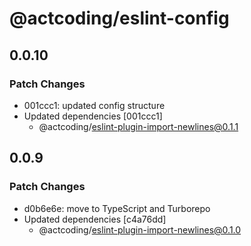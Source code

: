 # @actcoding/eslint-config

## 0.0.10

### Patch Changes

- 001ccc1: updated config structure
- Updated dependencies [001ccc1]
  - @actcoding/eslint-plugin-import-newlines@0.1.1

## 0.0.9

### Patch Changes

- d0b6e6e: move to TypeScript and Turborepo
- Updated dependencies [c4a76dd]
  - @actcoding/eslint-plugin-import-newlines@0.1.0
